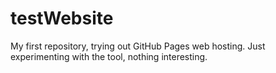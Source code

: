 # testWebsite
My first repository, trying out GitHub Pages web hosting.
Just experimenting with the tool, nothing interesting.
